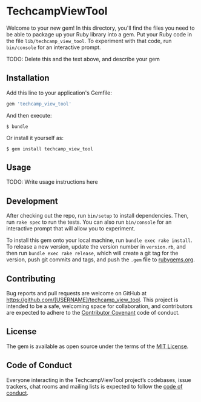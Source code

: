 # TechcampViewTool

Welcome to your new gem! In this directory, you'll find the files you need to be able to package up your Ruby library into a gem. Put your Ruby code in the file `lib/techcamp_view_tool`. To experiment with that code, run `bin/console` for an interactive prompt.

TODO: Delete this and the text above, and describe your gem

## Installation

Add this line to your application's Gemfile:

```ruby
gem 'techcamp_view_tool'
```

And then execute:

    $ bundle

Or install it yourself as:

    $ gem install techcamp_view_tool

## Usage

TODO: Write usage instructions here

## Development

After checking out the repo, run `bin/setup` to install dependencies. Then, run `rake spec` to run the tests. You can also run `bin/console` for an interactive prompt that will allow you to experiment.

To install this gem onto your local machine, run `bundle exec rake install`. To release a new version, update the version number in `version.rb`, and then run `bundle exec rake release`, which will create a git tag for the version, push git commits and tags, and push the `.gem` file to [rubygems.org](https://rubygems.org).

## Contributing

Bug reports and pull requests are welcome on GitHub at https://github.com/[USERNAME]/techcamp_view_tool. This project is intended to be a safe, welcoming space for collaboration, and contributors are expected to adhere to the [Contributor Covenant](http://contributor-covenant.org) code of conduct.

## License

The gem is available as open source under the terms of the [MIT License](https://opensource.org/licenses/MIT).

## Code of Conduct

Everyone interacting in the TechcampViewTool project’s codebases, issue trackers, chat rooms and mailing lists is expected to follow the [code of conduct](https://github.com/[USERNAME]/techcamp_view_tool/blob/master/CODE_OF_CONDUCT.md).
